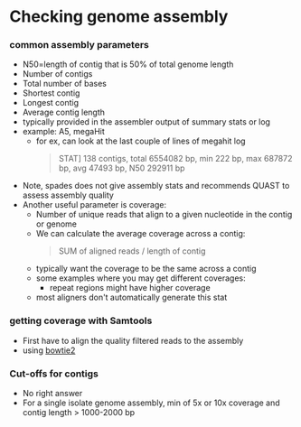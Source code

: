 # Checking genome assembly

### common assembly parameters
* N50=length of contig that is 50% of total genome length
* Number of contigs
* Total number of bases
* Shortest contig
* Longest contig
* Average contig length
* typically provided in the assembler output of summary stats or log
* example: A5, megaHit
	* for ex, can look at the last couple of lines of megahit log
		> STAT] 138 contigs, total 6554082 bp, min 222 bp, max 687872 bp, avg 47493 bp, N50 292911 bp
* Note, spades does not give assembly stats and recommends QUAST to assess assembly quality
* Another useful parameter is coverage:
	* Number of unique reads that align to a given nucleotide in the contig or genome
	* We can calculate the average coverage across a contig: 
		> SUM of aligned reads / length of contig
	* typically want the coverage to be the same across a contig
	* some examples where you may get different coverages:
		* repeat regions might have higher coverage
	* most aligners don't automatically generate this stat

### getting coverage with Samtools
* First have to align the quality filtered reads to the assembly
* using [bowtie2]

[bowtie2]: http://bowtie-bio.sourceforge.net/bowtie2/index.shtml


### Cut-offs for contigs
* No right answer
* For a single isolate genome assembly, min of 5x or 10x coverage and contig length > 1000-2000 bp


